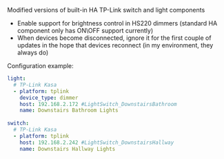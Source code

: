 Modified versions of built-in HA TP-Link switch and light components
- Enable support for brightness control in HS220 dimmers (standard HA component only has ON\OFF support currently)
- When devices become disconnected, ignore it for the first couple of updates in the hope that devices reconnect
  (in my environment, they always do)
  
Configuration example:
```yaml
light:
  # TP-Link Kasa
  - platform: tplink
    device_type: dimmer
    host: 192.168.2.172 #LightSwitch_DownstairsBathroom
    name: Downstairs Bathroom Lights
    
switch:
  # TP-Link Kasa
  - platform: tplink
    host: 192.168.2.242 #LightSwitch_DownstairsHallway
    name: Downstairs Hallway Lights  
```
